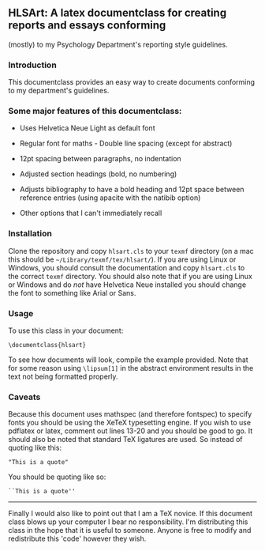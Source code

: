 ##  HLSArt: A latex documentclass for creating reports and essays conforming
(mostly) to my Psychology Department's reporting style guidelines.

### Introduction

This documentclass provides an easy way to create documents conforming to my
department's guidelines. 

### Some major features of this documentclass:

- Uses Helvetica Neue Light as default font

- Regular font for maths - Double line spacing (except for abstract)

- 12pt spacing between paragraphs, no indentation

- Adjusted section headings (bold, no numbering)

- Adjusts bibliography to have a bold heading and 12pt space between reference
entries (using apacite with the natibib option)

- Other options that I can't immediately recall

### Installation

Clone the repository and copy `hlsart.cls` to your `texmf` directory (on a mac
this should be `~/Library/texmf/tex/hlsart/`). If you are using Linux or
Windows, you should consult the documentation and copy `hlsart.cls` to the
correct `texmf` directory. You should also note that if you are using Linux or
Windows and do _not_ have Helvetica Neue installed you should change the font
to something like Arial or Sans.

### Usage

To use this class in your document:

    \documentclass{hlsart}

To see how documents will look, compile the example provided. Note that for
some reason using `\lipsum[1]` in the abstract environment results in the text
not being formatted properly.

### Caveats

Because this document uses mathspec (and therefore fontspec) to specify fonts
you should be using the XeTeX typesetting engine. If you wish to use pdflatex
or latex, comment out lines 13-20 and you should be good to go. It should also
be noted that standard TeX ligatures are used. So instead of quoting like this:

    "This is a quote"

You should be quoting like so:

    ``This is a quote''

----

Finally I would also like to point out that I am a TeX novice. If this document
class blows up your computer I bear no responsibility. I'm distributing this
class in the hope that it is useful to someone. Anyone is free to modify and
redistribute this 'code' however they wish.
